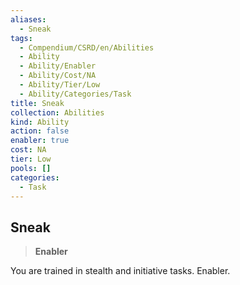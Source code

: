 ```yaml
---
aliases:
  - Sneak
tags:
  - Compendium/CSRD/en/Abilities
  - Ability
  - Ability/Enabler
  - Ability/Cost/NA
  - Ability/Tier/Low
  - Ability/Categories/Task
title: Sneak
collection: Abilities
kind: Ability
action: false
enabler: true
cost: NA
tier: Low
pools: []
categories:
  - Task
---
```

## Sneak  
>**Enabler**
  
You are trained in stealth and initiative tasks. Enabler.